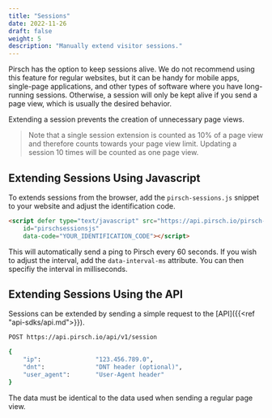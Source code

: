 ```yaml
---
title: "Sessions"
date: 2022-11-26
draft: false
weight: 5
description: "Manually extend visitor sessions."
---
```


Pirsch has the option to keep sessions alive. We do not recommend using this feature for regular websites, but it can be handy for mobile apps, single-page applications, and other types of software where you have long-running sessions. Otherwise, a session will only be kept alive if you send a page view, which is usually the desired behavior.

Extending a session prevents the creation of unnecessary page views.

> Note that a single session extension is counted as 10% of a page view and therefore counts towards your page view limit. Updating a session 10 times will be counted as one page view.

## Extending Sessions Using Javascript

To extends sessions from the browser, add the `pirsch-sessions.js` snippet to your website and adjust the identification code.

```html
<script defer type="text/javascript" src="https://api.pirsch.io/pirsch-sessions.js" 
    id="pirschsessionsjs" 
    data-code="YOUR_IDENTIFICATION_CODE"></script>
```

This will automatically send a ping to Pirsch every 60 seconds. If you wish to adjust the interval, add the `data-interval-ms` attribute. You can then specifiy the interval in milliseconds.

## Extending Sessions Using the API

Sessions can be extended by sending a simple request to the [API]({{<ref "api-sdks/api.md">}}).

```Bash
POST https://api.pirsch.io/api/v1/session

{
    "ip":               "123.456.789.0",
    "dnt":              "DNT header (optional)",
    "user_agent":       "User-Agent header"
}
```

The data must be identical to the data used when sending a regular page view.
